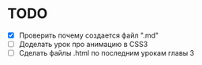 # TODO

* [x] Проверить почему создается файл ".md" 
* [ ] Доделать урок про анимацию в CSS3
* [ ] Сделать файлы .html по последним урокам главы 3